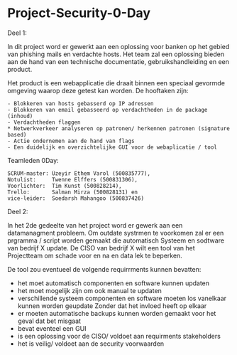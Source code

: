 # Project-Security-0-Day

Deel 1:

In dit project word er gewerkt aan een oplossing voor banken op het gebied van phishing mails en verdachte hosts.
Het team zal een oplossing bieden aan de hand van een technische documentatie, gebruikshandleiding en een product.

Het product is een webapplicatie die draait binnen een speciaal gevormde omgeving waarop deze getest kan worden.
De hooftaken zijn:

    - Blokkeren van hosts gebasserd op IP adressen
    - Blokkeren van email gebasseerd op verdachtheden in de package (inhoud)
    - Verdachtheden flaggen
    * Netwerkverkeer analyseren op patronen/ herkennen patronen (signature based)
    - Actie ondernemen aan de hand van flags
    - Een duidelijk en overzichtelijke GUI voor de webaplicatie / tool
   
   Teamleden 0Day:
   
    SCRUM-master: Üzeyir Ethem Varol (500835777),
    Notulist:     Twenne Elffers (500831306), 
    Voorlichter:  Tim Kunst (500828214), 
    Trello:       Salman Mirza (500828131) en 
    vice-leider:  Soedarsh Mahangoo (500837426)

Deel 2:

In het 2de gedeelte van het project word er gewerk aan een datamanagment probleem. 
Om outdate systrmen te voorkomen zal er een prgramma / script worden gemaakt die automatisch
Systeem en sodtware van bedrijf X update. De CISO van bedrijf X wilt een tool van het
Projectteam om schade voor en na en data lek te beperken. 

De tool zou eventueel de volgende requirrments kunnen bevatten:

- het moet automatisch componenten en software kunnen updaten
- het moet mogelijk zijn om ook manual te updaten
- verschillende systeem componenten en software moeten los vanelkaar kunnen worden geupdate
Zonder dat het invloed heeft op elkaar
- er moeten automatische backups kunnen worden gemaakt voor het geval dat bet misgaat
- bevat eventeel een GUI
- is een oplossing voor de CISO/ voldoet aan requirments stakeholders
- het is veilig/ voldoet aan de security voorwaarden
